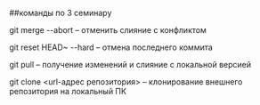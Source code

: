 ##команды по 3 семинару

git merge --abort – отменить слияние с конфликтом

git reset HEAD~ --hard – отмена последнего коммита

git pull – получение изменений и слияние с локальной версией

git clone <url-адрес репозитория> – клонирование внешнего репозитория на  локальный ПК